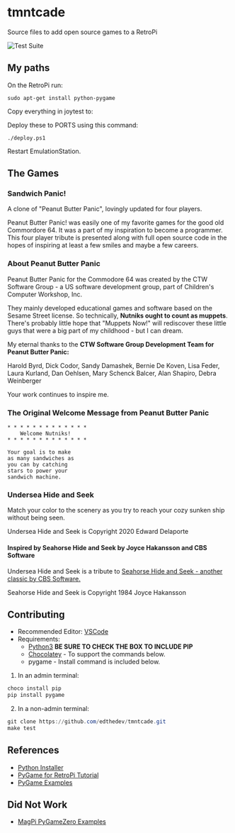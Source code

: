 # tmntcade
Source files to add open source games to a RetroPi

![Test Suite](https://github.com/edthedev/tmntcade/workflows/Test%20Suite/badge.svg)

## My paths

On the RetroPi run:
```
sudo apt-get install python-pygame
```

Copy everything in joytest to:

Deploy these to PORTS using this command:
```
./deploy.ps1
```

Restart EmulationStation.

## The Games

### Sandwich Panic!

A clone of "Peanut Butter Panic", lovingly updated for four players.

Peanut Butter Panic! was easily one of my favorite games for the good old Commordore 64.
It was a part of my inspiration to become a programmer.
This four player tribute is presented along with
full open source code in the hopes of inspiring at least a few smiles and maybe a few careers.


### About Peanut Butter Panic

Peanut Butter Panic for the Commodore 64 was created by the CTW Software Group - a US software development group, part of Children's Computer Workshop, Inc.

They mainly developed educational games and software based on the Sesame Street license. So technically, **Nutniks ought to count as muppets**. There's probably little hope that "Muppets Now!" will rediscover these little guys that were a big part of my childhood - but I can dream.

My eternal thanks to the **CTW Software Group Development Team for Peanut Butter Panic:**

Harold Byrd, Dick Codor, Sandy Damashek, Bernie De Koven,
Lisa Feder, Laura Kurland, Dan Oehlsen, Mary Schenck Balcer, Alan Shapiro, Debra Weinberger

Your work continues to inspire me.

### The Original Welcome Message from Peanut Butter Panic

```
* * * * * * * * * * * * * 
    Welcome Nutniks!
* * * * * * * * * * * * * 

Your goal is to make 
as many sandwiches as 
you can by catching
stars to power your
sandwich machine.
```

### Undersea Hide and Seek

Match your color to the scenery as you try to reach your cozy sunken ship without being seen.

Undersea Hide and Seek is Copyright 2020 Edward Delaporte

#### Inspired by Seahorse Hide and Seek by Joyce Hakansson and CBS Software

[21]: https://artsandculture.google.com/asset/video-game-commodore-64-sea-horse-hide-n-seek/WAGzMakMQ4NVgA?hl=en

Undersea Hide and Seek is a tribute to [Seahorse Hide and Seek - another classic by CBS Software.][21]

Seahorse Hide and Seek is Copyright 1984 Joyce Hakansson


## Contributing

+ Recommended Editor: [VSCode](https://code.visualstudio.com/)
+ Requirements:
  + [Python3](https://www.python.org/downloads/) **BE SURE TO CHECK THE BOX TO INCLUDE PIP**
  + [Chocolatey](https://chocolatey.org/install) - To support the commands below.
  + pygame - Install command is included below.

1. In an admin terminal:
```powershell
choco install pip
pip install pygame
```

2. In a non-admin terminal:
```powershell
git clone https://github.com/edthedev/tmntcade.git
make test
```

## References

- [Python Installer][1]
- [PyGame for RetroPi Tutorial][2]
- [PyGame Examples][3]

[3]: http://programarcadegames.com/index.php?chapter=example_code
[1]: https://www.python.org/downloads/
[2]: https://robotloveskitty.tumblr.com/post/128521211646/getting-ready-for-some-raspberry-jam

## Did Not Work

- [MagPi PyGameZero Examples][4]

[4]: https://github.com/themagpimag/retro-gaming
